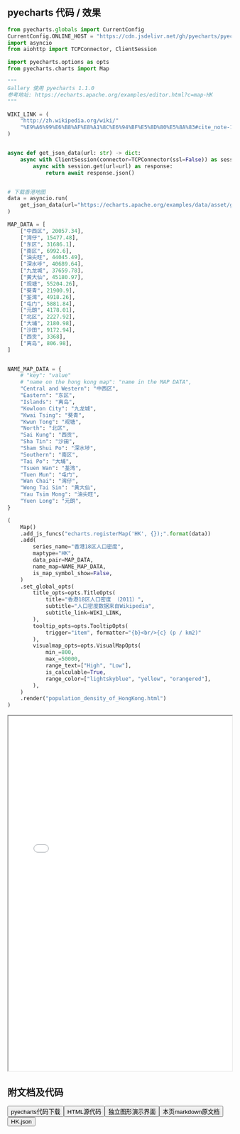 
## pyecharts 代码 / 效果

```python
from pyecharts.globals import CurrentConfig
CurrentConfig.ONLINE_HOST = "https://cdn.jsdelivr.net/gh/pyecharts/pyecharts-assets@latest/assets/"
import asyncio
from aiohttp import TCPConnector, ClientSession

import pyecharts.options as opts
from pyecharts.charts import Map

"""
Gallery 使用 pyecharts 1.1.0
参考地址: https://echarts.apache.org/examples/editor.html?c=map-HK
"""

WIKI_LINK = (
    "http://zh.wikipedia.org/wiki/"
    "%E9%A6%99%E6%B8%AF%E8%A1%8C%E6%94%BF%E5%8D%80%E5%8A%83#cite_note-12"
)


async def get_json_data(url: str) -> dict:
    async with ClientSession(connector=TCPConnector(ssl=False)) as session:
        async with session.get(url=url) as response:
            return await response.json()


# 下载香港地图
data = asyncio.run(
    get_json_data(url="https://echarts.apache.org/examples/data/asset/geo/HK.json")
)

MAP_DATA = [
    ["中西区", 20057.34],
    ["湾仔", 15477.48],
    ["东区", 31686.1],
    ["南区", 6992.6],
    ["油尖旺", 44045.49],
    ["深水埗", 40689.64],
    ["九龙城", 37659.78],
    ["黄大仙", 45180.97],
    ["观塘", 55204.26],
    ["葵青", 21900.9],
    ["荃湾", 4918.26],
    ["屯门", 5881.84],
    ["元朗", 4178.01],
    ["北区", 2227.92],
    ["大埔", 2180.98],
    ["沙田", 9172.94],
    ["西贡", 3368],
    ["离岛", 806.98],
]


NAME_MAP_DATA = {
    # "key": "value"
    # "name on the hong kong map": "name in the MAP DATA",
    "Central and Western": "中西区",
    "Eastern": "东区",
    "Islands": "离岛",
    "Kowloon City": "九龙城",
    "Kwai Tsing": "葵青",
    "Kwun Tong": "观塘",
    "North": "北区",
    "Sai Kung": "西贡",
    "Sha Tin": "沙田",
    "Sham Shui Po": "深水埗",
    "Southern": "南区",
    "Tai Po": "大埔",
    "Tsuen Wan": "荃湾",
    "Tuen Mun": "屯门",
    "Wan Chai": "湾仔",
    "Wong Tai Sin": "黄大仙",
    "Yau Tsim Mong": "油尖旺",
    "Yuen Long": "元朗",
}

(
    Map()
    .add_js_funcs("echarts.registerMap('HK', {});".format(data))
    .add(
        series_name="香港18区人口密度",
        maptype="HK",
        data_pair=MAP_DATA,
        name_map=NAME_MAP_DATA,
        is_map_symbol_show=False,
    )
    .set_global_opts(
        title_opts=opts.TitleOpts(
            title="香港18区人口密度 （2011）",
            subtitle="人口密度数据来自Wikipedia",
            subtitle_link=WIKI_LINK,
        ),
        tooltip_opts=opts.TooltipOpts(
            trigger="item", formatter="{b}<br/>{c} (p / km2)"
        ),
        visualmap_opts=opts.VisualMapOpts(
            min_=800,
            max_=50000,
            range_text=["High", "Low"],
            is_calculable=True,
            range_color=["lightskyblue", "yellow", "orangered"],
        ),
    )
    .render("population_density_of_HongKong.html")
)
```

<iframe width="100%" height="800px" src="/pyecharts/Map/population_density_of_HongKong.html"></iframe>

## 附文档及代码

<a href="https://cdn.jsdelivr.net/gh/wfy-belief/python/docs/pyecharts/Map/population_density_of_HongKong.py"><button class="mybutton">pyecharts代码下载</button></a><a href="https://cdn.jsdelivr.net/gh/wfy-belief/python/docs/pyecharts/Map/population_density_of_HongKong.html"><button class="mybutton">HTML源代码</button></a><a href="https://python.wfyblog.cn/pyecharts/Map/population_density_of_HongKong.html"><button class="mybutton">独立图形演示界面</button></a><a href="https://cdn.jsdelivr.net/gh/wfy-belief/python/docs/pyecharts/Map/population_density_of_HongKong.md"><button class="mybutton">本页markdown原文档</button></a><a href="https://cdn.jsdelivr.net/gh/wfy-belief/python/docs/pyecharts/Map/HK.json"><button class="mybutton">HK.json</button></a>